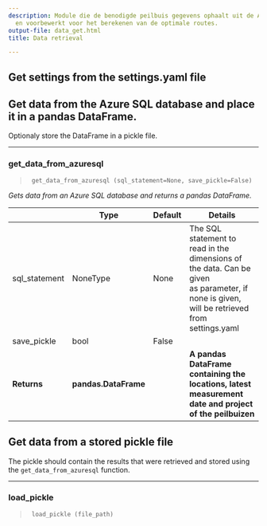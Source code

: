 ```yaml
---
description: Module die de benodigde peilbuis gegevens ophaalt uit de Azure database
  en voorbewerkt voor het berekenen van de optimale routes.
output-file: data_get.html
title: Data retrieval

---
```




<!-- WARNING: THIS FILE WAS AUTOGENERATED! DO NOT EDIT! -->

## Get settings from the settings.yaml file

## Get data from the Azure SQL database and place it in a pandas DataFrame.

Optionaly store the DataFrame in a pickle file.

---

### get_data_from_azuresql

>      get_data_from_azuresql (sql_statement=None, save_pickle=False)

*Gets data from an Azure SQL database and returns a pandas DataFrame.*

|    | **Type** | **Default** | **Details** |
| -- | -------- | ----------- | ----------- |
| sql_statement | NoneType | None | The SQL statement to read in the dimensions of the data. Can be given<br>as parameter, if none is given, will be retrieved from settings.yaml |
| save_pickle | bool | False |  |
| **Returns** | **pandas.DataFrame** |  | **A pandas DataFrame containing the locations, latest measurement date and project<br>of the peilbuizen** |


## Get data from a stored pickle file

The pickle should contain the results that were retrieved and stored using the `get_data_from_azuresql` function.

---

### load_pickle

>      load_pickle (file_path)


